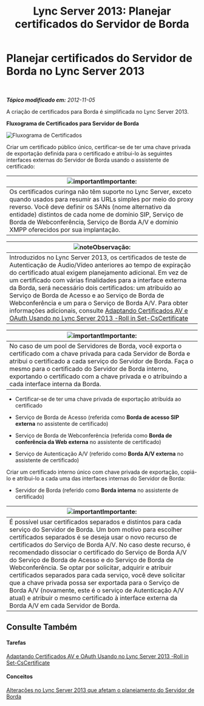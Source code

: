 ﻿---
title: 'Lync Server 2013: Planejar certificados do Servidor de Borda'
TOCTitle: Planejar certificados do Servidor de Borda
ms:assetid: f1dfe220-2398-4ac8-ba4c-206c8c0cbc50
ms:mtpsurl: https://technet.microsoft.com/pt-br/library/Gg413010(v=OCS.15)
ms:contentKeyID: 49308561
ms.date: 05/19/2016
mtps_version: v=OCS.15
ms.translationtype: HT
---

# Planejar certificados do Servidor de Borda no Lync Server 2013

 

_**Tópico modificado em:** 2012-11-05_

A criação de certificados para Borda é simplificada no Lync Server 2013.

**Fluxograma de Certificados para Servidor de Borda**

![Fluxograma de Certificados](images/Gg413010.a5fc20db-7ced-4364-b577-6a709a8367cd(OCS.15).jpg "Fluxograma de Certificados")

Criar um certificado público único, certificar-se de ter uma chave privada de exportação definida para o certificado e atribui-lo às seguintes interfaces externas do Servidor de Borda usando o assistente de certificado:

<table>
<thead>
<tr class="header">
<th><img src="images/Gg425939.important(OCS.15).gif" title="important" alt="important" />Importante:</th>
</tr>
</thead>
<tbody>
<tr class="odd">
<td>Os certificados curinga não têm suporte no Lync Server, exceto quando usados para resumir as URLs simples por meio do proxy reverso. Você deve definir os SANs (nome alternativo da entidade) distintos de cada nome de domínio SIP, Serviço de Borda de Webconferência, Serviço de Borda A/V e domínio XMPP oferecidos por sua implantação.</td>
</tr>
</tbody>
</table>


<table>
<thead>
<tr class="header">
<th><img src="images/Gg425756.note(OCS.15).gif" title="note" alt="note" />Observação:</th>
</tr>
</thead>
<tbody>
<tr class="odd">
<td>Introduzidos no Lync Server 2013, os certificados de teste de Autenticação de Áudio/Vídeo anteriores ao tempo de expiração do certificado atual exigem planejamento adicional. Em vez de um certificado com várias finalidades para a interface externa da Borda, será necessário dois certificados: um atribuído ao Serviço de Borda de Acesso e ao Serviço de Borda de Webconferência e um para o Serviço de Borda A/V. Para obter informações adicionais, consulte <a href="lync-server-2013-staging-av-and-oauth-certificates-using-roll-in-https://docs.microsoft.com/en-us/powershell/module/skype/Set-CsCertificate">Adaptando Certificados AV e OAuth Usando no Lync Server 2013 -Roll in Set-CsCertificate</a></td>
</tr>
</tbody>
</table>


<table>
<thead>
<tr class="header">
<th><img src="images/Gg425939.important(OCS.15).gif" title="important" alt="important" />Importante:</th>
</tr>
</thead>
<tbody>
<tr class="odd">
<td>No caso de um pool de Servidores de Borda, você exporta o certificado com a chave privada para cada Servidor de Borda e atribui o certificado a cada serviço do Servidor de Borda. Faça o mesmo para o certificado do Servidor de Borda interno, exportando o certificado com a chave privada e o atribuindo a cada interface interna da Borda.</td>
</tr>
</tbody>
</table>


  - Certificar-se de ter uma chave privada de exportação atribuída ao certificado

  - Serviço de Borda de Acesso (referida como **Borda de acesso SIP externa** no assistente de certificado)

  - Serviço de Borda de Webconferência (referida como **Borda de conferência da Web externa** no assistente de certificado)

  - Serviço de Autenticação A/V (referido como **Borda A/V externa** no assistente de certificado)

Criar um certificado interno único com chave privada de exportação, copiá-lo e atribui-lo a cada uma das interfaces internas do Servidor de Borda:

  - Servidor de Borda (referido como **Borda interna** no assistente de certificado)

<table>
<thead>
<tr class="header">
<th><img src="images/Gg425939.important(OCS.15).gif" title="important" alt="important" />Importante:</th>
</tr>
</thead>
<tbody>
<tr class="odd">
<td>É possível usar certificados separados e distintos para cada serviço do Servidor de Borda. Um bom motivo para escolher certificados separados é se deseja usar o novo recurso de certificados do Serviço de Borda A/V. No caso deste recurso, é recomendado dissociar o certificado do Serviço de Borda A/V do Serviço de Borda de Acesso e do Serviço de Borda de Webconferência. Se optar por solicitar, adquirir e atribuir certificados separados para cada serviço, você deve solicitar que a chave privada possa ser exportada para o Serviço de Borda A/V (novamente, este é o serviço de Autenticação A/V atual) e atribuir o mesmo certificado à interface externa da Borda A/V em cada Servidor de Borda.</td>
</tr>
</tbody>
</table>


## Consulte Também

#### Tarefas

[Adaptando Certificados AV e OAuth Usando no Lync Server 2013 -Roll in Set-CsCertificate](lync-server-2013-staging-av-and-oauth-certificates-using-roll-in-https://docs.microsoft.com/en-us/powershell/module/skype/Set-CsCertificate)  

#### Conceitos

[Alterações no Lync Server 2013 que afetam o planejamento do Servidor de Borda](lync-server-2013-changes-in-lync-server-that-affect-edge-server-planning.md)

